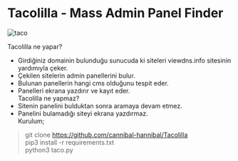 # Tacolilla - Mass Admin Panel Finder

![taco](https://user-images.githubusercontent.com/116445223/199854440-5b81cefd-8bfb-4cea-b28f-d8b939035a09.png)

Tacolilla ne yapar?
   - Girdiğiniz domainin bulunduğu sunucuda ki siteleri viewdns.info sitesinin yardımıyla çeker.
   - Çekilen sitelerin admin panellerini bulur.
   - Bulunan panellerin hangi cms olduğunu tespit eder.
   - Panelleri ekrana yazdırır ve kayıt eder.<br>
Tacolilla ne yapmaz?
   - Sitenin panelini bulduktan sonra aramaya devam etmez.
   - Panelini bulamadığı siteyi ekrana yazdırmaz.<br>
Kurulum;
> git clone https://github.com/cannibal-hannibal/Tacolilla<br>
> pip3 install -r requirements.txt<br>
> python3 taco.py
